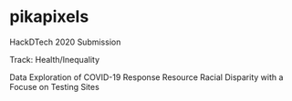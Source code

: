 # pikapixels
HackDTech 2020 Submission

Track: Health/Inequality

Data Exploration of COVID-19 Response Resource Racial Disparity with a Focuse on Testing Sites

